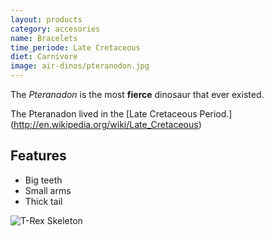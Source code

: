 ```yaml
---
layout: products
category: accesories
name: Bracelets
time_periode: Late Cretaceous
diet: Carnivore
image: air-dinos/pteranodon.jpg
---
```


The *Pteranadon* is the most **fierce** dinosaur that ever existed.

The Pteranadon lived in the [Late Cretaceous Period.] (http://en.wikipedia.org/wiki/Late_Cretaceous)

<!-- # = This replaces a H1
	 - = List
	 ..- = Unordered list -->

## Features

- Big teeth
- Small arms
- Thick tail

![T-Rex Skeleton](http://upload.wikimedia.org/wikipedia/commons/thumb/9/9d/Archaeopteryx_lithographica_%28Berlin_specimen%29.jpg/443px-Archaeopteryx_lithographica_%28Berlin_specimen%29.jpg)